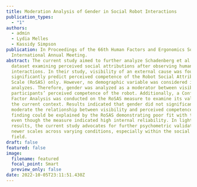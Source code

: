 ```yaml
---
title: Moderation Analysis of Gender in Social Robot Interactions
publication_types:
  - "1"
authors:
  - admin
  - Lydia Melles
  - Kassidy Simpson
publication: In Proceedings of the 66th Human Factors and Ergonomics Society
  International Annual Meeting.
abstract: The current study aimed to further analyze Schadenberg et al.’s (2021)
  dataset examining perceived social attributions after observing human-robot
  interactions. In their study, visibility of an external cause was found to
  significantly predict perceived competence of the Robot Social Attributes
  Scale (RoSAS) only. However, no demographic variable was considered in the
  analyzes. Therefore, gender was analyzed as a moderator between visibility and
  participants’ perceived competence of the robot. Additionally, a Confirmatory
  Factor Analysis was conducted on the RoSAS measure to examine its validity in
  the current context. Results indicated that gender did not significantly
  moderate the relationship between visibility and perceived competence. This
  finding could be explained by the RoSAS demonstrating poor fit with the data
  even though the measure indicated high internal reliability. In light of these
  results, the current study advocates for further psychometric validation of
  newer scales across varying conditions, especially within the social robotics
  field.
draft: false
featured: false
image:
  filename: featured
  focal_point: Smart
  preview_only: false
date: 2022-10-05T23:11:51.430Z
---
```

